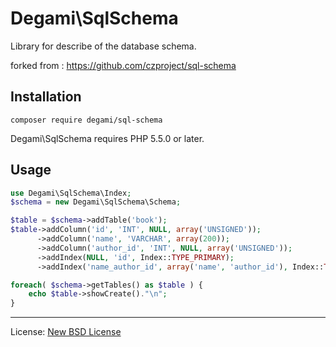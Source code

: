 
# Degami\SqlSchema

Library for describe of the database schema.

forked from : https://github.com/czproject/sql-schema

## Installation

```
composer require degami/sql-schema
```

Degami\SqlSchema requires PHP 5.5.0 or later.

## Usage

``` php
use Degami\SqlSchema\Index;
$schema = new Degami\SqlSchema\Schema;

$table = $schema->addTable('book');
$table->addColumn('id', 'INT', NULL, array('UNSIGNED'));
      ->addColumn('name', 'VARCHAR', array(200));
      ->addColumn('author_id', 'INT', NULL, array('UNSIGNED'));
      ->addIndex(NULL, 'id', Index::TYPE_PRIMARY);
      ->addIndex('name_author_id', array('name', 'author_id'), Index::TYPE_UNIQUE);

foreach( $schema->getTables() as $table ) {
    echo $table->showCreate()."\n";
}
```

------------------------------

License: [New BSD License](license.md)
